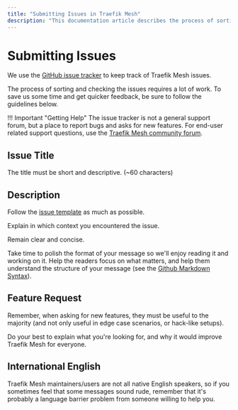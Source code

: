 ```yaml
---
title: "Submitting Issues in Traefik Mesh"
description: "This documentation article describes the process of sorting and checking issues in Traefik Mesh."
---
```


# Submitting Issues

We use the [GitHub issue tracker](https://github.com/traefik/mesh/issues) to keep track of Traefik Mesh issues. 

The process of sorting and checking the issues requires a lot of work. To save us some time and get quicker feedback, 
be sure to follow the guidelines below.

!!! Important "Getting Help"
    The issue tracker is not a general support forum, but a place to report bugs and asks for new features.
    For end-user related support questions, use the [Traefik Mesh community forum](https://community.traefik.io/c/traefik-mesh).

## Issue Title

The title must be short and descriptive. (~60 characters)

## Description

Follow the [issue template](https://github.com/traefik/mesh/blob/master/.github/ISSUE_TEMPLATE/) as much as possible.

Explain in which context you encountered the issue.

Remain clear and concise.

Take time to polish the format of your message so we'll enjoy reading it and working on it. Help the readers focus on 
what matters, and help them understand the structure of your message (see the [Github Markdown Syntax](https://help.github.com/articles/github-flavored-markdown)).

## Feature Request

Remember, when asking for new features, they must be useful to the majority (and not only useful in edge case scenarios, or hack-like setups).

Do your best to explain what you're looking for, and why it would improve Traefik Mesh for everyone. 

## International English

Traefik Mesh maintainers/users are not all native English speakers, so if you sometimes feel that some messages sound rude, 
remember that it's probably a language barrier problem from someone willing to help you.
